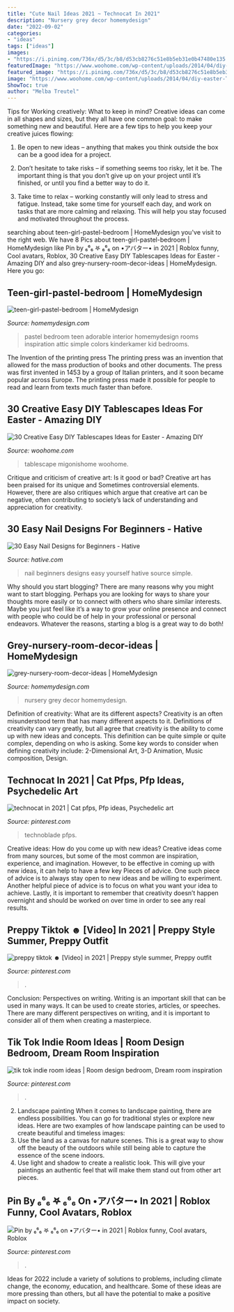 ```yaml
---
title: "Cute Nail Ideas 2021 ~ Technocat In 2021"
description: "Nursery grey decor homemydesign"
date: "2022-09-02"
categories:
- "ideas"
tags: ["ideas"]
images:
- "https://i.pinimg.com/736x/d5/3c/b8/d53cb8276c51e8b5eb31e0b47480e135.jpg"
featuredImage: "https://www.woohome.com/wp-content/uploads/2014/04/diy-easter-Tablescapes-4.jpg"
featured_image: "https://i.pinimg.com/736x/d5/3c/b8/d53cb8276c51e8b5eb31e0b47480e135.jpg"
image: "https://www.woohome.com/wp-content/uploads/2014/04/diy-easter-Tablescapes-4.jpg"
ShowToc: true
author: "Melba Treutel"
---
```



Tips for Working creatively: What to keep in mind?
Creative ideas can come in all shapes and sizes, but they all have one common goal: to make something new and beautiful. Here are a few tips to help you keep your creative juices flowing:
1. Be open to new ideas – anything that makes you think outside the box can be a good idea for a project.

2. Don’t hesitate to take risks – if something seems too risky, let it be. The important thing is that you don’t give up on your project until it’s finished, or until you find a better way to do it.

3. Take time to relax – working constantly will only lead to stress and fatigue. Instead, take some time for yourself each day, and work on tasks that are more calming and relaxing. This will help you stay focused and motivated throughout the process.

	

		
searching about teen-girl-pastel-bedroom | HomeMydesign you've visit to the right web. We have 8 Pics about teen-girl-pastel-bedroom | HomeMydesign like Pin by ₆⁶₆ 𖤐 ₆⁶₆ on •アバター• in 2021 | Roblox funny, Cool avatars, Roblox, 30 Creative Easy DIY Tablescapes Ideas for Easter - Amazing DIY and also grey-nursery-room-decor-ideas | HomeMydesign. Here you go:
		
    
## Teen-girl-pastel-bedroom | HomeMydesign

<img loading=lazy src="https://homemydesign.com/wp-content/uploads/2014/06/teen-girl-pastel-bedroom.jpg" onerror="this.onerror=null;this.src='https://tse2.mm.bing.net/th?id=OIP.nBv4nK4p1kOhSQR-lzFgNgHaLD&amp;pid=15.1';" alt="teen-girl-pastel-bedroom | HomeMydesign">

_Source: homemydesign.com_

>pastel bedroom teen adorable interior homemydesign rooms inspiration attic simple colors kinderkamer kid bedrooms. 

	

The Invention of the printing press
The printing press was an invention that allowed for the mass production of books and other documents. The press was first invented in 1453 by a group of Italian printers, and it soon became popular across Europe. The printing press made it possible for people to read and learn from texts much faster than before.

    
## 30 Creative Easy DIY Tablescapes Ideas For Easter - Amazing DIY

<img loading=lazy src="https://www.woohome.com/wp-content/uploads/2014/04/diy-easter-Tablescapes-4.jpg" onerror="this.onerror=null;this.src='https://tse2.mm.bing.net/th?id=OIP.5ipwIpC2gcWLkwMoIzL4hAHaLG&amp;pid=15.1';" alt="30 Creative Easy DIY Tablescapes Ideas for Easter - Amazing DIY">

_Source: woohome.com_

>tablescape migonishome woohome. 

	

Critique and criticism of creative art: Is it good or bad?
Creative art has been praised for its unique and Sometimes controversial elements. However, there are also critiques which argue that creative art can be negative, often contributing to society’s lack of understanding and appreciation for creativity.

    
## 30 Easy Nail Designs For Beginners - Hative

<img loading=lazy src="https://hative.com/wp-content/uploads/2014/11/easy-nail-designs/27-easy-nail-designs-for-beginners.jpg" onerror="this.onerror=null;this.src='https://tse1.mm.bing.net/th?id=OIP.6bCxR0tzGvIhlcLXFK9oFQHaLG&amp;pid=15.1';" alt="30 Easy Nail Designs for Beginners - Hative">

_Source: hative.com_

>nail beginners designs easy yourself hative source simple. 

	

Why should you start blogging?
There are many reasons why you might want to start blogging. Perhaps you are looking for ways to share your thoughts more easily or to connect with others who share similar interests. Maybe you just feel like it’s a way to grow your online presence and connect with people who could be of help in your professional or personal endeavors. Whatever the reasons, starting a blog is a great way to do both!

    
## Grey-nursery-room-decor-ideas | HomeMydesign

<img loading=lazy src="https://homemydesign.com/wp-content/uploads/2015/02/grey-nursery-room-decor-ideas.jpg" onerror="this.onerror=null;this.src='https://tse4.mm.bing.net/th?id=OIP.wAzMMN_ZUHiQO9qPK3bVaQHaLH&amp;pid=15.1';" alt="grey-nursery-room-decor-ideas | HomeMydesign">

_Source: homemydesign.com_

>nursery grey decor homemydesign. 

	

Definition of creativity: What are its different aspects?
Creativity is an often misunderstood term that has many different aspects to it. Definitions of creativity can vary greatly, but all agree that creativity is the ability to come up with new ideas and concepts. This definition can be quite simple or quite complex, depending on who is asking. Some key words to consider when defining creativity include: 2-Dimensional Art, 3-D Animation, Music composition, Design.

    
## Technocat In 2021 | Cat Pfps, Pfp Ideas, Psychedelic Art

<img loading=lazy src="https://i.pinimg.com/736x/b9/6d/9c/b96d9c3efab892981e4279ce8604b184.jpg" onerror="this.onerror=null;this.src='https://tse1.mm.bing.net/th?id=OIP.HRM3H-WkzeXgAtto-zRCKwHaNK&amp;pid=15.1';" alt="technocat in 2021 | Cat pfps, Pfp ideas, Psychedelic art">

_Source: pinterest.com_

>technoblade pfps. 

	

Creative ideas: How do you come up with new ideas?
Creative ideas come from many sources, but some of the most common are inspiration, experience, and imagination. However, to be effective in coming up with new ideas, it can help to have a few key Pieces of advice. One such piece of advice is to always stay open to new ideas and be willing to experiment. Another helpful piece of advice is to focus on what you want your idea to achieve. Lastly, it is important to remember that creativity doesn’t happen overnight and should be worked on over time in order to see any real results.

    
## Preppy Tiktok ☻ [Video] In 2021 | Preppy Style Summer, Preppy Outfit

<img loading=lazy src="https://i.pinimg.com/736x/b1/98/28/b198284a03df31d7096fcd643bf94c6d.jpg" onerror="this.onerror=null;this.src='https://tse3.mm.bing.net/th?id=OIP.u_hdY8tSqCntrUWvWKFoyQHaM7&amp;pid=15.1';" alt="preppy tiktok ☻ [Video] in 2021 | Preppy style summer, Preppy outfit">

_Source: pinterest.com_

>. 

	

Conclusion: Perspectives on writing.
Writing is an important skill that can be used in many ways. It can be used to create stories, articles, or speeches. There are many different perspectives on writing, and it is important to consider all of them when creating a masterpiece.

    
## Tik Tok Indie Room Ideas | Room Design Bedroom, Dream Room Inspiration

<img loading=lazy src="https://i.pinimg.com/736x/71/3b/d3/713bd30c3804ecb1a2fc7a2c55aed0f1.jpg" onerror="this.onerror=null;this.src='https://tse3.mm.bing.net/th?id=OIP.iUPu4A_C4IUrj-WhWUpCNgHaKk&amp;pid=15.1';" alt="tik tok indie room ideas | Room design bedroom, Dream room inspiration">

_Source: pinterest.com_

>. 

	

2. Landscape painting
When it comes to landscape painting, there are endless possibilities. You can go for traditional styles or explore new ideas. Here are two examples of how landscape painting can be used to create beautiful and timeless images: 
2. Use the land as a canvas for nature scenes. This is a great way to show off the beauty of the outdoors while still being able to capture the essence of the scene indoors.
3. Use light and shadow to create a realistic look. This will give your paintings an authentic feel that will make them stand out from other art pieces.

    
## Pin By ₆⁶₆ 𖤐 ₆⁶₆ On •アバター• In 2021 | Roblox Funny, Cool Avatars, Roblox

<img loading=lazy src="https://i.pinimg.com/736x/d5/3c/b8/d53cb8276c51e8b5eb31e0b47480e135.jpg" onerror="this.onerror=null;this.src='https://tse1.mm.bing.net/th?id=OIP.wEW-RjCzX8N6VmaIvSJ1EAAAAA&amp;pid=15.1';" alt="Pin by ₆⁶₆ 𖤐 ₆⁶₆ on •アバター• in 2021 | Roblox funny, Cool avatars, Roblox">

_Source: pinterest.com_

>. 

	

Ideas for 2022 include a variety of solutions to problems, including climate change, the economy, education, and healthcare. Some of these ideas are more pressing than others, but all have the potential to make a positive impact on society.

